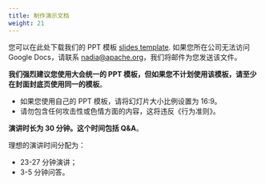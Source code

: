 ```yaml
---
title: 制作演示文档
weight: 21
---
```


您可以在此处下载我们的 PPT 模板 [slides template](https://docs.google.com/presentation/d/1LBeMQqdExuIq7EwO4wWQlptwvHQRXiDl/edit#slide=id.p1). 如果您所在公司无法访问 Google Docs，请联系 nadia@apache.org，我们将邮件为您发送该文件。

**我们强烈建议您使用大会统一的 PPT 模板，但如果您不计划使用该模板，请至少在封面封底页使用同一的模板**。

- 如果您使用自己的 PPT 模板，请将幻灯片大小比例设置为 16:9。
- 请勿包含任何攻击性或色情方面的内容，这将违反《行为准则》。

**演讲时长为 30 分钟。这个时间包括 Q&A**。

理想的演讲时间分配为：

- 23-27 分钟演讲；
- 3-5 分钟问答。